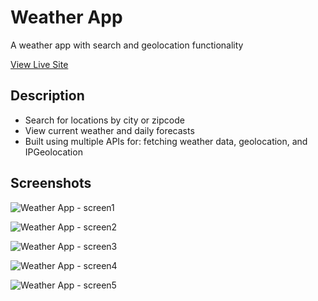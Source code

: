 # Weather App
A weather app with search and geolocation functionality
 
 [View Live Site](https://weatherapp-heyitsbilly.netlify.app/)
 
 ## Description

 * Search for locations by city or zipcode
 * View current weather and daily forecasts
 * Built using multiple APIs for: fetching weather data, geolocation, and IPGeolocation
 
 ## Screenshots
 
![Weather App - screen1](https://github.com/billyfarrell95/Weather-App/assets/25358057/78544b47-fc40-4abe-9c96-c7b68195912c)

![Weather App - screen2](https://github.com/billyfarrell95/Weather-App/assets/25358057/15482467-4313-4944-b93f-5645bef37666)

![Weather App - screen3](https://github.com/billyfarrell95/Weather-App/assets/25358057/c4fb5ed4-5d42-4b21-861e-1fb99b37713c)

![Weather App - screen4](https://github.com/billyfarrell95/Weather-App/assets/25358057/db6b7dab-ce1a-436a-86d9-a8d1cb03506b)

![Weather App - screen5](https://github.com/billyfarrell95/Weather-App/assets/25358057/fef07ee1-1bc1-4a9b-ba54-c663cdab0c53)
